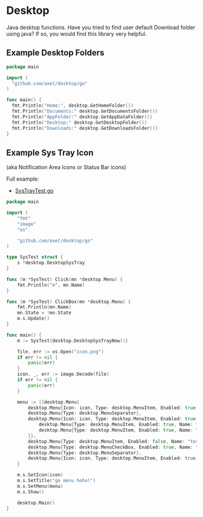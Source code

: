# Desktop

Java desktop functions. Have you tried to find user default Download folder using java? If so, you would find this
library very helpful.

## Example Desktop Folders
    
```go
package main

import (
  "github.com/axet/desktop/go"
)

func main() {
  fmt.Println("Home:", desktop.GetHomeFolder())
  fmt.Println("Documents:" desktop.GetDocumentsFolder())
  fmt.Println("AppFolder:" desktop.GetAppDataFolder())
  fmt.Println("Desktop:" desktop.GetDesktopFolder())
  fmt.Println("Downloads:" desktop.GetDownloadsFolder())
}
```

## Example Sys Tray Icon
(aka Notification Area Icons or Status Bar icons)

Full example:

  * [SysTrayTest.go](test/systraytest.go)

```go
package main

import (
	"fmt"
	"image"
	"os"

	"github.com/axet/desktop/go"
)

type SysTest struct {
	s *desktop.DesktopSysTray
}

func (m *SysTest) Click(mn *desktop.Menu) {
	fmt.Println("m", mn.Name)
}

func (m *SysTest) ClickBox(mn *desktop.Menu) {
	fmt.Println(mn.Name)
	mn.State = !mn.State
	m.s.Update()
}

func main() {
	m := SysTest{desktop.DesktopSysTrayNew()}

	file, err := os.Open("icon.png")
	if err != nil {
		panic(err)
	}
	icon, _, err := image.Decode(file)
	if err != nil {
		panic(err)
	}

	menu := []desktop.Menu{
		desktop.Menu{Icon: icon, Type: desktop.MenuItem, Enabled: true, Name: "test1", Action: m.Click},
		desktop.Menu{Type: desktop.MenuSeparator},
		desktop.Menu{Icon: icon, Type: desktop.MenuItem, Enabled: true, Name: "test2", Menu: []desktop.Menu{
			desktop.Menu{Type: desktop.MenuItem, Enabled: true, Name: "test21", Action: m.Click},
			desktop.Menu{Type: desktop.MenuItem, Enabled: true, Name: "test22", Action: m.Click},
		}},
		desktop.Menu{Type: desktop.MenuItem, Enabled: false, Name: "test3", Action: m.Click},
		desktop.Menu{Type: desktop.MenuCheckBox, Enabled: true, Name: "test4", State: true, Action: m.ClickBox},
		desktop.Menu{Type: desktop.MenuSeparator},
		desktop.Menu{Icon: icon, Type: desktop.MenuItem, Enabled: true, Name: "test5", Action: m.Click},
	}

	m.s.SetIcon(icon)
	m.s.SetTitle("go menu hoho!")
	m.s.SetMenu(menu)
	m.s.Show()

	desktop.Main()
}
```
